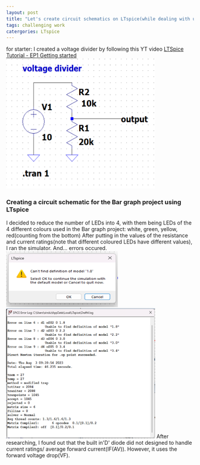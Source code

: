 ```yaml
---
layout: post
title: "Let's create circuit schematics on LTspice(while dealing with unexpected error)!"
tags: challenging work
catergories: LTspice
---
```

for starter: I created a voltage divider by following this YT video [LTSpice Tutorial - EP1 Getting started](https://youtu.be/JRcyHuyb1V0)
<img src="https://raw.githubusercontent.com/TomatoNut/myblog/main/voltage%20divisor.png" alt="voltage divider" width="400px" height="350px">

### Creating a circuit schematic for the Bar graph project using LTspice
<imag src="https://raw.githubusercontent.com/TomatoNut/myblog/main/bar%20graph%20schematic.png" width= "300px" height="500px">
I decided to reduce the number of LEDs into 4, with them being LEDs of the 4 different colours used in the Bar graph project: white, green, yellow, red(counting from the bottom)
After putting in the values of the resistance and current ratings(note that different coloured LEDs have different values), I ran the simulator.
And... errors occured.
<img src= "https://raw.githubusercontent.com/TomatoNut/myblog/main/error1-no%20model%20found.png" width="300px" height="150px">
<img src="https://raw.githubusercontent.com/TomatoNut/myblog/main/error2-led%20current%20ratings.png" width="400px" height="350px">
After researching, I found out that the built in'D' diode did not designed to handle current ratings/ average forward current(IF(AV)). However, it uses the forward voltage drop(VF).

